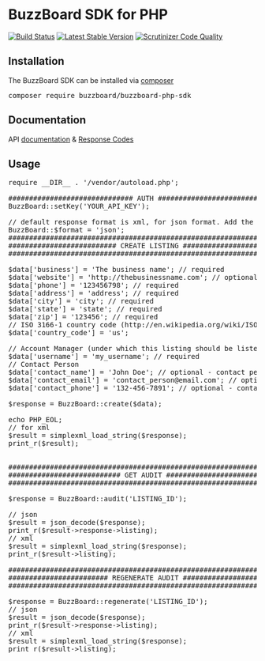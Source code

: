 # BuzzBoard SDK for PHP

[![Build Status](https://travis-ci.org/buzzboard/buzzboard-php-sdk.svg?branch=master)](https://travis-ci.org/buzzboard/buzzboard-php-sdk)
[![Latest Stable Version](https://img.shields.io/badge/Latest%20Stable-1.0-blue.svg)](https://packagist.org/packages/buzzboard/buzzboard-php-sdk)
[![Scrutinizer Code Quality](https://scrutinizer-ci.com/g/BuzzBoard/buzzboard-php-sdk/badges/quality-score.png?b=master)](https://scrutinizer-ci.com/g/BuzzBoard/buzzboard-php-sdk/?branch=master)

## Installation
The BuzzBoard SDK can be installed via [composer](https://getcomposer.org/)
<pre>
composer require buzzboard/buzzboard-php-sdk
</pre>

## Documentation
API [documentation](https://api.buzzboard.com/documentation) &amp; [Response Codes](https://api.buzzboard.com/documentation/#api-ResponseCodes)

## Usage
<pre>
require __DIR__ . '/vendor/autoload.php';

############################## AUTH ###################################
BuzzBoard::setKey('YOUR_API_KEY');

// default response format is xml, for json format. Add the following line.
BuzzBoard::$format = 'json';
#######################################################################
########################## CREATE LISTING #############################
#######################################################################

$data['business'] = 'The business name'; // required
$data['website'] = 'http://thebusinessname.com'; // optional
$data['phone'] = '123456798'; // required
$data['address'] = 'address'; // required
$data['city'] = 'city'; // required
$data['state'] = 'state'; // required
$data['zip'] = '123456'; // required
// ISO 3166-1 country code (http://en.wikipedia.org/wiki/ISO_3166-1)
$data['country_code'] = 'us';

// Account Manager (under which this listing should be listed on BuzzBoard)
$data['username'] = 'my_username'; // required
// Contact Person
$data['contact_name'] = 'John Doe'; // optional - contact persons name
$data['contact_email'] = 'contact_person@email.com'; // optional - contact persons email address
$data['contact_phone'] = '132-456-7891'; // optional - contact persons phone number

$response = BuzzBoard::create($data);

echo PHP_EOL;
// for xml
$result = simplexml_load_string($response);
print_r($result);


#######################################################################
########################### GET AUDIT #################################
#######################################################################

$response = BuzzBoard::audit('LISTING_ID');

// json
$result = json_decode($response);
print_r($result->response->listing);
// xml
$result = simplexml_load_string($response);
print_r($result->listing);

#######################################################################
######################## REGENERATE AUDIT #############################
#######################################################################

$response = BuzzBoard::regenerate('LISTING_ID');
// json
$result = json_decode($response);
print_r($result->response->listing);
// xml
$result = simplexml_load_string($response);
print_r($result->listing);
</pre>
